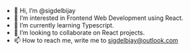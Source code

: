 - 👋 Hi, I’m @sigdelbijay
- 👀 I’m interested in Frontend Web Development using React.
- 🌱 I’m currently learning Typescript.
- 💞️ I’m looking to collaborate on React projects.
- 📫 How to reach me, write me to sigdelbjay@outlook.com

<!---
sigdelbijay/sigdelbijay is a ✨ special ✨ repository because its `README.md` (this file) appears on your GitHub profile.
You can click the Preview link to take a look at your changes.
--->
